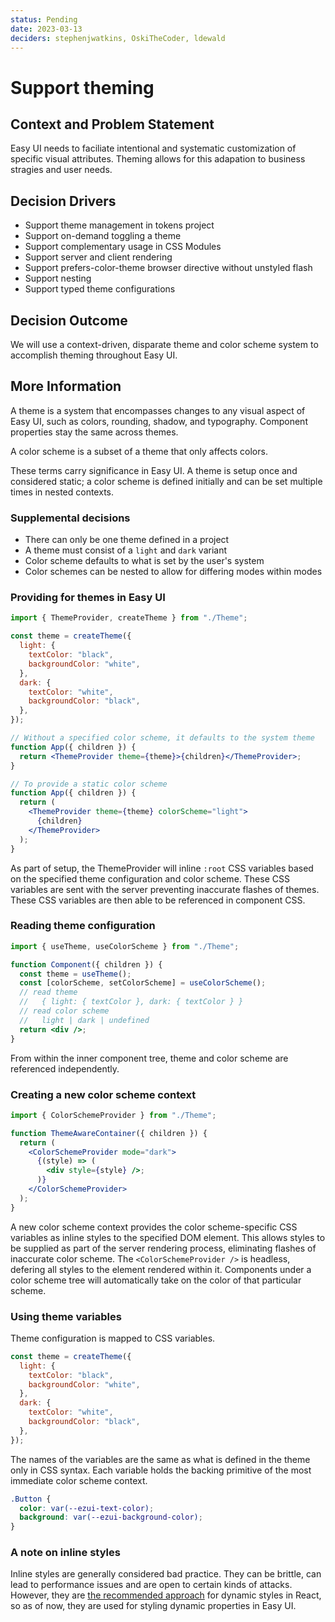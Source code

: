 ```yaml
---
status: Pending
date: 2023-03-13
deciders: stephenjwatkins, OskiTheCoder, ldewald
---
```


# Support theming

## Context and Problem Statement

Easy UI needs to faciliate intentional and systematic customization of specific visual attributes. Theming allows for this adapation to business stragies and user needs.

## Decision Drivers

- Support theme management in tokens project
- Support on-demand toggling a theme
- Support complementary usage in CSS Modules
- Support server and client rendering
- Support prefers-color-theme browser directive without unstyled flash
- Support nesting
- Support typed theme configurations

## Decision Outcome

We will use a context-driven, disparate theme and color scheme system to accomplish theming throughout Easy UI.

## More Information

A theme is a system that encompasses changes to any visual aspect of Easy UI, such as colors, rounding, shadow, and typography. Component properties stay the same across themes.

A color scheme is a subset of a theme that only affects colors.

These terms carry significance in Easy UI. A theme is setup once and considered static; a color scheme is defined initially and can be set multiple times in nested contexts.

### Supplemental decisions

- There can only be one theme defined in a project
- A theme must consist of a `light` and `dark` variant
- Color scheme defaults to what is set by the user's system
- Color schemes can be nested to allow for differing modes within modes

### Providing for themes in Easy UI

```jsx
import { ThemeProvider, createTheme } from "./Theme";

const theme = createTheme({
  light: {
    textColor: "black",
    backgroundColor: "white",
  },
  dark: {
    textColor: "white",
    backgroundColor: "black",
  },
});

// Without a specified color scheme, it defaults to the system theme
function App({ children }) {
  return <ThemeProvider theme={theme}>{children}</ThemeProvider>;
}

// To provide a static color scheme
function App({ children }) {
  return (
    <ThemeProvider theme={theme} colorScheme="light">
      {children}
    </ThemeProvider>
  );
}
```

As part of setup, the ThemeProvider will inline `:root` CSS variables based on the specified theme configuration and color scheme. These CSS variables are sent with the server preventing inaccurate flashes of themes. These CSS variables are then able to be referenced in component CSS.

### Reading theme configuration

```jsx
import { useTheme, useColorScheme } from "./Theme";

function Component({ children }) {
  const theme = useTheme();
  const [colorScheme, setColorScheme] = useColorScheme();
  // read theme
  //   { light: { textColor }, dark: { textColor } }
  // read color scheme
  //   light | dark | undefined
  return <div />;
}
```

From within the inner component tree, theme and color scheme are referenced independently.

### Creating a new color scheme context

```jsx
import { ColorSchemeProvider } from "./Theme";

function ThemeAwareContainer({ children }) {
  return (
    <ColorSchemeProvider mode="dark">
      {(style) => (
        <div style={style} />;
      )}
    </ColorSchemeProvider>
  );
}
```

A new color scheme context provides the color scheme-specific CSS variables as inline styles to the specified DOM element. This allows styles to be supplied as part of the server rendering process, eliminating flashes of inaccurate color scheme. The `<ColorSchemeProvider />` is headless, defering all styles to the element rendered within it. Components under a color scheme tree will automatically take on the color of that particular scheme.

### Using theme variables

Theme configuration is mapped to CSS variables.

```js
const theme = createTheme({
  light: {
    textColor: "black",
    backgroundColor: "white",
  },
  dark: {
    textColor: "white",
    backgroundColor: "black",
  },
});
```

The names of the variables are the same as what is defined in the theme only in CSS syntax. Each variable holds the backing primitive of the most immediate color scheme context.

```css
.Button {
  color: var(--ezui-text-color);
  background: var(--ezui-background-color);
}
```

### A note on inline styles

Inline styles are generally considered bad practice. They can be brittle, can lead to performance issues and are open to certain kinds of attacks. However, they are [the recommended approach](https://github.com/reactwg/react-18/discussions/110#:~:text=Our%20preferred%20solution%20is%20to%20use%20%3Clink%20rel%3D%22stylesheet%22%3E%20for%20statically%20extracted%20styles%20and%20plain%20inline%20styles%20for%20dynamic%20values.%20E.g.%20%3Cdiv%20style%3D%7B%7B...%7D%7D%3E) for dynamic styles in React, so as of now, they are used for styling dynamic properties in Easy UI.
